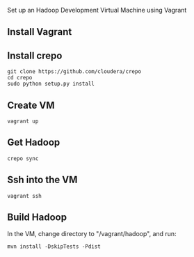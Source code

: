 Set up an Hadoop Development Virtual Machine using Vagrant

## Install Vagrant

## Install crepo
	git clone https://github.com/cloudera/crepo
	cd crepo
	sudo python setup.py install

## Create VM
	vagrant up

## Get Hadoop
	crepo sync

## Ssh into the VM
	vagrant ssh

## Build Hadoop
In the VM, change directory to "/vagrant/hadoop", and run:

	mvn install -DskipTests -Pdist
